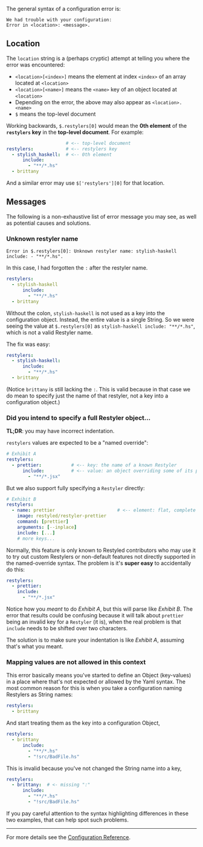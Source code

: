 The general syntax of a configuration error is:

```
We had trouble with your configuration:
Error in <location>: <message>.
```

## Location

The `location` string is a (perhaps cryptic) attempt at telling you where the error was encountered:

- `<location>[<index>]` means the element at index `<index>` of an array located at `<location>`
- `<location>[<name>]` means the `<name>` key of an object located at `<location>`
- Depending on the error, the above may also appear as `<location>.<name>`
- `$` means the top-level document

Working backwards, `$.restylers[0]` would mean the **0th element** of the **`restylers` key** in the **top-level document**. For example:

```yaml
                      # <-- top-level document
restylers:            # <-- restylers key
  - stylish_haskell:  # <-- 0th element
      include:
        - "**/*.hs"
  - brittany
```

And a similar error may use `$['restylers'][0]` for that location.

## Messages

The following is a non-exhaustive list of error message you may see, as well as potential causes and solutions.

### Unknown restyler name

```
Error in $.restylers[0]: Unknown restyler name: stylish-haskell include: - "**/*.hs".
```

In this case, I had forgotten the `:` after the restyler name.

```yaml
restylers:
  - stylish-haskell
      include:
        - "**/*.hs"
  - brittany
```

Without the colon, `stylish-haskell` is not used as a key into the configuration object. Instead, the entire value is a single String. So we were seeing the value at `$.restylers[0]` as `stylish-haskell include: "**/*.hs"`, which is not a valid Restyler name.

The fix was easy:

```yaml
restylers:
  - stylish-haskell:
      include:
        - "**/*.hs"
  - brittany
```

(Notice `brittany` is still lacking the `:`. This is valid because in that case we do mean to specify just the name of that restyler, not a key into a configuration object.)

### Did you intend to specify a full Restyler object...

**TL;DR**: you may have incorrect indentation.

`restylers` values are expected to be a "named override":

```yaml
# Exhibit A
restylers:
  - prettier:           # <-- key: the name of a known Restyler
      include:          # <-- value: an object overriding some of its properties
        - "**/*.jsx"
```

But we also support fully specifying a `Restyler` directly:

```yaml
# Exhibit B
restylers:
  - name: prettier                       # <-- element: flat, complete Restyler object
    image: restyled/restyler-prettier
    command: [prettier]
    arguments: [--inplace]
    include: [...]
    # more keys...
```

Normally, this feature is only known to Restyled contributors who may use it to try out custom Restylers or non-default features not directly supported in the named-override syntax. The problem is it's **super easy** to accidentally do this:

```yaml
restylers:
  - prettier:
    include:
      - "**/*.jsx"
```

Notice how you *meant* to do _Exhibit A_, but this will parse like _Exhibit B_. The error that results could be confusing because it will talk about `prettier` being an invalid key for a `Restyler` (it is), when the real problem is that `include` needs to be shifted over two characters.

The solution is to make sure your indentation is like _Exhibit A_, assuming that's what you meant.

### Mapping values are not allowed in this context

This error basically means you've started to define an Object (key-values) in a place where that's not expected or allowed by the Yaml syntax. The most common reason for this is when you take a configuration naming Restylers as String names:

```yaml
restylers:
  - brittany
```

And start treating them as the key into a configuration Object,

```yaml
restylers:
  - brittany
      include:
        - "**/*.hs"
        - "!src/BadFile.hs"
```

This is invalid because you've not changed the String name into a key,

```yaml
restylers:
  - brittany:  # <- missing ":"
      include:
        - "**/*.hs"
        - "!src/BadFile.hs"
```

If you pay careful attention to the syntax highlighting differences in these two examples, that can help spot such problems.

---

For more details see the [Configuration Reference](https://github.com/restyled-io/restyled.io/wiki/Configuring-Restyled).